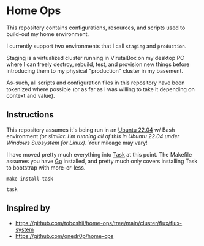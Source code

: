 # Home Ops

This repository contains configurations, resources, and scripts used to build-out my home environment.

I currently support two environments that I call `staging` and `production`.

Staging is a virtualized cluster running in VirutalBox on my desktop PC where I can freely destroy, rebuild, test, and provision new things before introducing them to my physical "production" cluster in my basement.

As-such, all scripts and configuration files in this repository have been tokenized where possible (or as far as I was willing to take it depending on context and value).

## Instructions

This repository assumes it's being run in an [Ubuntu 22.04](https://ubuntu.com/) w/ Bash environment _(or similar. I'm running all of this in Ubuntu 22.04 under Windows Subsystem for Linux)_. Your mileage may vary!

I have moved pretty much everything into [Task](https://taskfile.dev/) at this point. The Makefile assumes you have [Go](https://go.dev/) installed, and pretty much only covers installing Task to bootstrap with more-or-less.

```shell
make install-task

task
```

## Inspired by

* https://github.com/toboshii/home-ops/tree/main/cluster/flux/flux-system
* https://github.com/onedr0p/home-ops
